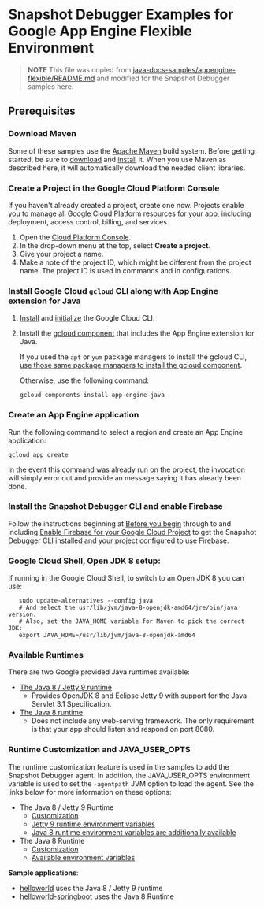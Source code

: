 # Snapshot Debugger Examples for Google App Engine Flexible Environment

> **NOTE**
> This file was copied from
> [java-docs-samples/appengine-flexible/README.md](https://github.com/GoogleCloudPlatform/java-docs-samples/blob/main/flexible/README.md)
> and modified for the Snapshot Debugger samples here.

## Prerequisites

### Download Maven

Some of these samples use the [Apache Maven][maven] build system. Before getting
started, be sure to [download][maven-download] and [install][maven-install] it.
When you use Maven as described here, it will automatically download the needed
client libraries.

[maven]: https://maven.apache.org
[maven-download]: https://maven.apache.org/download.cgi
[maven-install]: https://maven.apache.org/install.html

### Create a Project in the Google Cloud Platform Console

If you haven't already created a project, create one now. Projects enable you to
manage all Google Cloud Platform resources for your app, including deployment,
access control, billing, and services.

1. Open the [Cloud Platform Console][cloud-console].
1. In the drop-down menu at the top, select **Create a project**.
1. Give your project a name.
1. Make a note of the project ID, which might be different from the project
   name. The project ID is used in commands and in configurations.

[cloud-console]: https://console.cloud.google.com/

### Install Google Cloud `gcloud` CLI along with App Engine extension for Java

1. [Install](https://cloud.google.com/sdk/docs/install) and
   [initialize](https://cloud.google.com/sdk/docs/initializing) the Google Cloud
   CLI.
1. Install the [gcloud component][managing-components] that includes the App
   Engine extension for Java.

   If you used the `apt` or `yum` package managers to install the gcloud CLI,
   [use those same package managers to install the gcloud component][external-package-managers].

   Otherwise, use the following command:

   ```
   gcloud components install app-engine-java
   ```

[managing-components]: https://cloud.google.com/sdk/docs/managing-components
[external-package-managers]: https://cloud.google.com/sdk/docs/components#external_package_managers

### Create an App Engine application

Run the following command to select a region and create an App Engine application:

```
gcloud app create
```

In the event this command was already run on the project, the invocation will
simply error out and provide an message saying it has already been done.

### Install the Snapshot Debugger CLI and enable Firebase

Follow the instructions beginning at [Before you
begin](../../../README.md#before-you-begin) through to and including [Enable
Firebase for your Google Cloud
Project](../../../README.md#enable-firebase-for-your-google-cloud-project) to
get the Snapshot Debugger CLI installed and your project configured to use
Firebase.

### Google Cloud Shell, Open JDK 8 setup:

If running in the Google Cloud Shell, to switch to an Open JDK 8 you can use:

```
   sudo update-alternatives --config java
   # And select the usr/lib/jvm/java-8-openjdk-amd64/jre/bin/java version.
   # Also, set the JAVA_HOME variable for Maven to pick the correct JDK:
   export JAVA_HOME=/usr/lib/jvm/java-8-openjdk-amd64
```

### Available Runtimes

There are two Google provided Java runtimes available:
- [The Java 8 / Jetty 9 runtime](https://cloud.google.com/appengine/docs/flexible/java/dev-jetty9)
  - Provides OpenJDK 8 and Eclipse Jetty 9 with support for the Java Servlet 3.1
    Specification.
- [The Java 8 runtime](https://cloud.google.com/appengine/docs/flexible/java/dev-java-only)
  - Does not include any web-serving framework. The only requirement is that
    your app should listen and respond on port 8080.

### Runtime Customization and JAVA_USER_OPTS

The runtime customization feature is used in the samples to add the Snapshot
Debugger agent. In addition, the JAVA_USER_OPTS environment variable is used to
set the `-agentpath` JVM option to load the agent. See the links below for more
information on these options:

- The Java 8 / Jetty 9 Runtime
  - [Customization](https://cloud.google.com/appengine/docs/flexible/java/dev-jetty9#customize)
  - [Jetty 9 runtime environment variables](https://cloud.google.com/appengine/docs/flexible/java/dev-jetty9#variables)
  - [Java 8 runtime environment variables are additionally available](https://cloud.google.com/appengine/docs/flexible/java/dev-java-only#variables)
- The Java 8 Runtime
  - [Customization](https://cloud.google.com/appengine/docs/flexible/java/dev-java-only#customizing)
  - [Available environment variables](https://cloud.google.com/appengine/docs/flexible/java/dev-java-only#variables)

**Sample applications**:
- [helloworld](helloworld) uses the Java 8 / Jetty 9 runtime
- [helloworld-springboot](helloworld-springboot) uses the Java 8 Runtime

